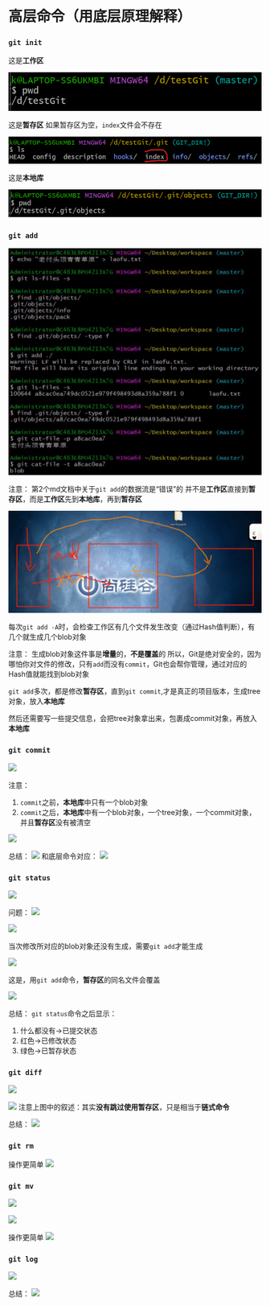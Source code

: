 # 高层命令（用底层原理解释）

### ```git init```

这是**工作区**

![](2022-11-30-16-06-48.png)

这是**暂存区**
如果暂存区为空，```index```文件会不存在

![](2022-11-30-16-10-28.png)

这是**本地库**

![](2022-11-30-16-07-42.png)

### ```git add```

![](2022-11-30-16-16-27.png)

注意：
第2个md文档中关于```git add```的数据流是“错误”的
并不是**工作区**直接到**暂存区**，而是**工作区**先到**本地库**，再到**暂存区**

![](2022-11-30-16-18-46.png)

每次```git add -A```时，会检查工作区有几个文件发生改变（通过Hash值判断），有几个就生成几个blob对象

注意：
生成blob对象这件事是**增量**的，**不是覆盖**的
所以，Git是绝对安全的，因为哪怕你对文件的修改，只有```add```而没有```commit```，Git也会帮你管理，通过对应的Hash值就能找到blob对象

```git add```多次，都是修改**暂存区**，直到```git commit```,才是真正的项目版本，生成tree对象，放入**本地库**

然后还需要写一些提交信息，会把tree对象拿出来，包裹成commit对象，再放入**本地库**

### ```git commit```

![](2022-11-30-16-40-34.png)

注意：
1. ```commit```之前，**本地库**中只有一个blob对象
2. ```commit```之后，**本地库**中有一个blob对象，一个tree对象，一个commit对象，并且**暂存区**没有被清空

![](2022-11-30-16-22-53.png)

总结：
![](2022-11-30-16-45-46.png)
和底层命令对应：
![](2022-11-30-16-53-51.png)

### ```git status```

![](2022-11-30-16-58-00.png)

问题：
![](2022-11-30-17-08-23.png)

![](2022-11-30-17-10-04.png)

当次修改所对应的blob对象还没有生成，需要```git add```才能生成

![](2022-11-30-17-10-34.png)

这是，用```git add```命令，**暂存区**的同名文件会覆盖

![](2022-11-30-17-14-04.png)

总结：
```git status```命令之后显示：
1. 什么都没有→已提交状态
2. 红色→已修改状态
3. 绿色→已暂存状态

### ```git diff```

![](2022-11-30-17-18-05.png)

![](2022-11-30-17-20-29.png)
注意上图中的叙述：其实**没有跳过使用暂存区**，只是相当于**链式命令**

总结：
![](2022-11-30-17-28-25.png)

### ```git rm```

操作更简单
![](2022-11-30-17-43-22.png)

### ```git mv```

![](2022-11-30-17-32-46.png)

![](2022-11-30-17-34-41.png)

操作更简单
![](2022-11-30-17-47-20.png)

### ```git log```

![](2022-11-30-17-37-56.png)

总结：
![](2022-11-30-17-45-03.png)


